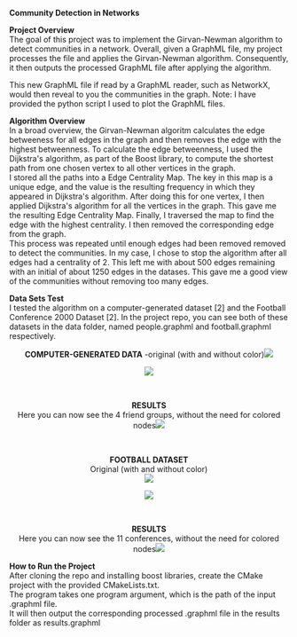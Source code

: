 **Community Detection in Networks**

**Project Overview**<br>
The goal of this project was to implement the Girvan-Newman algorithm to detect communities in a network. Overall, given a GraphML file, my project processes the file and applies the Girvan-Newman algorithm. Consequently, it then outputs the processed GraphML file after applying the algorithm. 
<br>

This new GraphML file if read by a GraphML reader, such as NetworkX, would then reveal to you the communities in the graph. Note: I have provided the python script I used to plot the GraphML files. 

**Algorithm Overview**<br>
In a broad overview, the Girvan-Newman algoritm calculates the edge betweeness for all edges in the graph and then removes the edge with the highest betweenness. To calculate the edge betweenness, I used the Dijkstra's algorithm, as part of the Boost library, to compute the shortest path from one chosen vertex to all other vertices in the graph.
<br>
I stored all the paths into a Edge Centrality Map. The key in this map is a unique edge, and the value is the resulting frequency  in which they appeared in Dijkstra's algorithm. After doing this for one vertex, I then applied Dijkstra's algorithm for all the vertices in the graph. This gave me the resulting Edge Centrality Map. Finally, I traversed the map to find the edge with the highest centrality. I then removed the corresponding edge from the graph.
<br>
This process was repeated until enough edges had been removed removed to detect the communities. In my case, I chose to stop the algorithm after all edges had a centrality of 2. This left me with about 500 edges remaining with an initial of about 1250 edges in the datases. This gave me a good view of the communities without removing too many edges.<br>

**Data Sets Test**<br>
I tested the algorithm on a computer-generated dataset [2] and the Football Conference 2000 Dataset [2]. In the project repo, you can see both of these datasets in the data folder, named people.graphml and football.graphml respectively.

<p align="center"><b>COMPUTER-GENERATED DATA</b>
-original (with and without color)<img src="https://user-images.githubusercontent.com/78247585/162675880-7f046b8d-3fe2-4d7c-9e71-c3174826aff0.png" style="align-conter:center"></p>
<p align="center"><img src="https://user-images.githubusercontent.com/78247585/162675896-2c46ff51-d16a-4055-af73-25a0992da4bb.png"></p>
<br>

<p align="center"><b>RESULTS</b><br>
Here you can now see the 4 friend groups, without the need for colored nodes<img src="https://user-images.githubusercontent.com/78247585/162676488-af9fd6e7-5414-4a71-8743-5b9f8510c357.png"></p>


<br>
<p align="center">
<b>FOOTBALL DATASET</b>
<br>
Original (with and without color)
<br><img src="https://user-images.githubusercontent.com/78247585/162676215-3e5332f3-be47-4284-b56e-7544ac5a8361.png"></p>
<p align="center"><img src="https://user-images.githubusercontent.com/78247585/162676180-e5909d73-0cc2-46e1-aff8-923869df3bc1.png"></p>
<br>

<p align="center"><b>RESULTS</b>
<br>
Here you can now see the 11 conferences, without the need for colored nodes<img src="https://user-images.githubusercontent.com/78247585/162676193-0a71250a-6171-4804-82b8-3ea38bcfb6a9.png"></p>

**How to Run the Project**<br>
After cloning the repo and installing boost libraries, create the CMake project with the provided CMakeLists.txt. 
<br>
The program takes one program argument, which is the path of the input .graphml file. <br>It will then output the
corresponding processed .graphml file in the results folder as results.graphml
